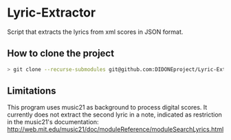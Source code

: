# Lyric-Extractor
Script that extracts the lyrics from xml scores in JSON format.

## How to clone the project
```bash
> git clone --recurse-submodules git@github.com:DIDONEproject/Lyric-Extractor.git
```
## Limitations
This program uses music21 as background to process digital scores. It currently does not extract the second lyric in a note, indicated as restriction in the music21's documentation: http://web.mit.edu/music21/doc/moduleReference/moduleSearchLyrics.html
